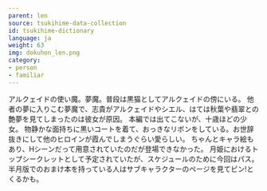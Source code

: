 ```yaml
---
parent: len
source: tsukihime-data-collection
id: tsukihime-dictionary
language: ja
weight: 63
img: dokuhon_len.png
category:
- person
- familiar
---
```


アルクェイドの使い魔。夢魔。普段は黒猫としてアルクェイドの傍にいる。
他者の夢に入りこむ夢魔で、志貴がアルクェイドやシエル、はては秋葉や翡翠との艶夢を見てしまったのは彼女が原因。
本編では出てこないが、十歳ほどの少女。
物静かな面持ちに黒いコートを着て、おっきなリボンをしている。お世辞抜きにして他のヒロインが霞んでしまうぐらい愛らしい。
ちゃんとキャラ絵もあり、Hシーンだって用意されていたのだが登場できなかった。
月姫におけるトップシークレットとして予定されていたが、スケジュールのために今回はパス。
半月版でのおまけ本を持っている人はサブキャラクターのページを見てピン!とくるかも。
